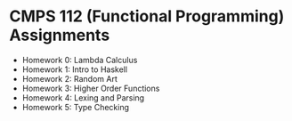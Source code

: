 # CMPS 112 (Functional Programming) Assignments
* Homework 0: Lambda Calculus
* Homework 1: Intro to Haskell
* Homework 2: Random Art
* Homework 3: Higher Order Functions
* Homework 4: Lexing and Parsing
* Homework 5: Type Checking
